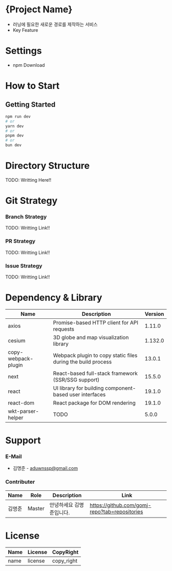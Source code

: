 # {Project Name}
- 러닝에 필요한 새로운 경로를 제작하는 서비스 
- Key Feature

# Settings
- npm Download

# How to Start
## Getting Started
```bash
npm run dev
# or
yarn dev
# or
pnpm dev
# or
bun dev
```

# Directory Structure
TODO: Writting Here!!

# Git Strategy
### Branch Strategy
TODO: Writting Link!!

### PR Strategy
TODO: Writting Link!!

### Issue Strategy
TODO: Writting Link!!

# Dependency & Library
| Name                | Description                                                  | Version |
|---------------------|--------------------------------------------------------------|---------|
| axios               | Promise-based HTTP client for API requests                   | 1.11.0   |
| cesium              | 3D globe and map visualization library                       | 1.132.0 |
| copy-webpack-plugin | Webpack plugin to copy static files during the build process | 13.0.1  |
| next                | React-based full-stack framework (SSR/SSG support)           | 15.5.0  |
| react               | UI library for building component-based user interfaces      | 19.1.0  |
| react-dom           | React package for DOM rendering                              | 19.1.0  |
| wkt-parser-helper   | TODO                                                         | 5.0.0   |



# Support
### E-Mail
- 김명준 - aduwnssp@gmail.com

### Contributer
| Name | Role   | Description   | Link |
|------|--------|---------------|------|
| 김명준  | Master | 안녕하세요 김명준입니다. | https://github.com/gomj-repo?tab=repositories     |

# License
|Name|License|CopyRight|
|---|---|---|
|name|license|copy_right|